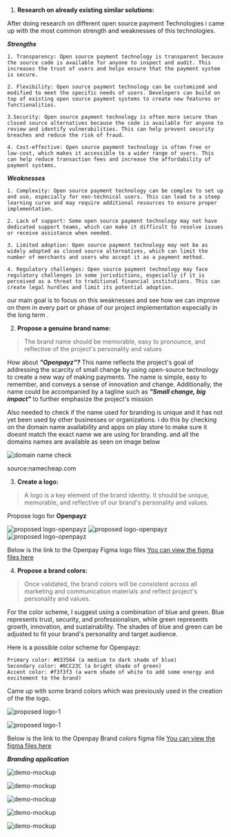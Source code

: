 1. **Research on already existing similar solutions:**
 
 After doing research on different open source payment Technologies i came up with the most common strength and weaknesses of this technologies.

***Strengths***
    
    1. Transparency: Open source payment technology is transparent because the source code is available for anyone to inspect and audit. This increases the trust of users and helps ensure that the payment system is secure.

    2. Flexibility: Open source payment technology can be customized and modified to meet the specific needs of users. Developers can build on top of existing open source payment systems to create new features or functionalities.

    3.Security: Open source payment technology is often more secure than closed source alternatives because the code is available for anyone to review and identify vulnerabilities. This can help prevent security breaches and reduce the risk of fraud.

    4. Cost-effective: Open source payment technology is often free or low-cost, which makes it accessible to a wider range of users. This can help reduce transaction fees and increase the affordability of payment systems.





***Weaknesses***

    1. Complexity: Open source payment technology can be complex to set up and use, especially for non-technical users. This can lead to a steep learning curve and may require additional resources to ensure proper implementation.

    2. Lack of support: Some open source payment technology may not have dedicated support teams, which can make it difficult to resolve issues or receive assistance when needed.

    3. Limited adoption: Open source payment technology may not be as widely adopted as closed source alternatives, which can limit the number of merchants and users who accept it as a payment method.

    4. Regulatory challenges: Open source payment technology may face regulatory challenges in some jurisdictions, especially if it is perceived as a threat to traditional financial institutions. This can create legal hurdles and limit its potential adoption.


our main goal is to focus on this weaknesses and see how we can improve on them in every part or phase of our project implementation especially in the long term .


2. **Propose a genuine brand name:** 
>The brand name should be memorable, easy to pronounce, and reflective of the project's personality and values

How about ***"Openpayz"?*** 
 This name reflects the project's goal of addressing the scarcity of small change by using open-source technology to create a new way of making payments. The name is simple, easy to remember, and conveys a sense of innovation and change. Additionally, the name could be accompanied by a tagline such as ***"Small change, big impact"*** to further emphasize the project's mission
 
 Also needed to check if the name used for branding is unique and it has not yet been used by other businesses or organizations. i do this by checking on the domain name availability and apps on play store to make sure it doesnt match the exact name we are using for branding. and all the domains names are available as seen on image below

 ![domain name check](domain-name-check.png)

 source:namecheap.com



3. **Create a logo:** 
>A logo is a key element of the brand identity. It should be unique, memorable, and reflective of our brand's personality and values.

Propose logo for **Openpayz**

 ![proposed logo-openpayz](logo.png)
  ![proposed logo-openpayz](Open-pay.jpg)
  ![proposed logo-openpayz](Open-pay.png)

Below is the link to the Openpay Figma logo files 
[You can view the figma files here](https://www.figma.com/file/oXqI6P5mS6NWWbSq2R6va6/Open-pay-logo-proposition?node-id=0%3A1&t=vFr46V9w0wUOwIlY-1)



 4. **Propose a brand colors:** 
>Once validated, the brand colors will be consistent across all marketing and communication materials and reflect project's personality and values.

  
For the color scheme, I suggest using a combination of blue and green. Blue represents trust, security, and professionalism, while green represents growth, innovation, and sustainability. The shades of blue and green can be adjusted to fit your brand's personality and target audience.

Here is a possible color scheme for Openpayz:

    Primary color: #033564 (a medium to dark shade of blue)
    Secondary color: #8CC23C (a bright shade of green)
    Accent color: #f3f3f3 (a warm shade of white to add some energy and excitement to the brand)
Came up with some brand colors which was previously used in the creation of the the logo.

 ![proposed logo-1](brand-colors.png)

 ![proposed logo-1](brandcolors.jpg)

 Below is the link to the Openpay Brand colors figma file 
[You can view the figma files here](https://www.figma.com/file/oXqI6P5mS6NWWbSq2R6va6/Open-pay-logo-proposition?node-id=0%3A1&t=vFr46V9w0wUOwIlY-1)

***Branding application***

 ![demo-mockup](demo1.png)

 ![demo-mockup](demo2.png)

 ![demo-mockup](demo3.png)

 ![demo-mockup](demo4.png)

  ![demo-mockup](demo5.png)




